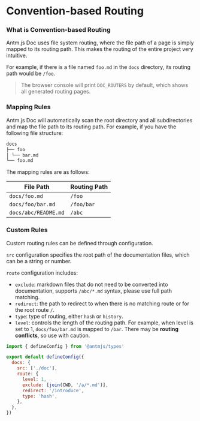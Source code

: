 # Convention-based Routing

### What is Convention-based Routing

Antm.js Doc uses file system routing, where the file path of a page is simply mapped to its routing path. This makes the routing of the entire project very intuitive.

For example, if there is a file named `foo.md` in the `docs` directory, its routing path would be `/foo`.

> The browser console will print `DOC_ROUTERS` by default, which shows all generated routing pages.

### Mapping Rules

Antm.js Doc will automatically scan the root directory and all subdirectories and map the file path to its routing path. For example, if you have the following file structure:

```markdown
docs
├── foo
│ └── bar.md
└── foo.md
```

The mapping rules are as follows:

| File Path            | Routing Path |
| -------------------- | ------------ |
| `docs/foo.md`        | `/foo`       |
| `docs/foo/bar.md`    | `/foo/bar`   |
| `docs/abc/README.md` | `/abc`       |

### Custom Rules

Custom routing rules can be defined through configuration.

`src` configuration specifies the root path of the documentation files, which can be a string or number.

`route` configuration includes:

- `exclude`: markdown files that do not need to be converted into documentation, supports `/abc/*.md` syntax, please use full path matching.
- `redirect`: the path to redirect to when there is no matching route or for the root route `/`.
- `type`: type of routing, either `hash` or `history`.
- `level`: controls the length of the routing path. For example, when level is set to 1, `docs/foo/bar.md` is mapped to `/bar`. There may be **routing conflicts**, so use with caution.

```js
import { defineConfig } from '@antmjs/types'

export default defineConfig({
  docs: {
    src: ['./doc'],
    route: {
      level: 1,
      exclude: [join(CWD, '/a/*.md')],
      redirect: '/introduce',
      type: 'hash',
    },
  },
})
```
